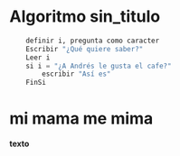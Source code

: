 # Algoritmo sin_titulo
```python
	definir i, pregunta como caracter
	Escribir "¿Qué quiere saber?"
	Leer i
	si i = "¿A Andrés le gusta el cafe?"
		escribir "Así es"
	FinSi
```
# mi mama me mima
**texto**




